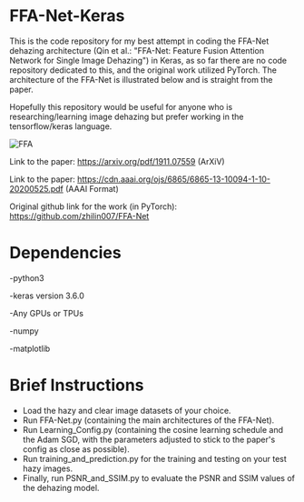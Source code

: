 # FFA-Net-Keras

This is the code repository for my best attempt in coding the FFA-Net dehazing architecture (Qin et al.: "FFA-Net: Feature Fusion Attention Network for Single Image Dehazing") in Keras, as so far there are no code repository dedicated to this, and the original work utilized PyTorch. The architecture of the FFA-Net is illustrated below and is straight from the paper.

Hopefully this repository would be useful for anyone who is researching/learning image dehazing but prefer working in the tensorflow/keras language. 

![FFA](https://github.com/user-attachments/assets/abb8c241-eca5-4939-9e8c-6630672d1862)


Link to the paper: https://arxiv.org/pdf/1911.07559 (ArXiV) 

Link to the paper: https://cdn.aaai.org/ojs/6865/6865-13-10094-1-10-20200525.pdf (AAAI Format)

Original github link for the work (in PyTorch): https://github.com/zhilin007/FFA-Net

# Dependencies

-python3

-keras version 3.6.0

-Any GPUs or TPUs

-numpy

-matplotlib

# Brief Instructions 

- Load the hazy and clear image datasets of your choice.
- Run FFA-Net.py (containing the main architectures of the FFA-Net).
- Run Learning_Config.py (containing the cosine learning schedule and the Adam SGD, with the parameters adjusted to stick to the paper's config as close as possible).
- Run training_and_prediction.py for the training and testing on your test hazy images.
- Finally, run PSNR_and_SSIM.py to evaluate the PSNR and SSIM values of the dehazing model. 
